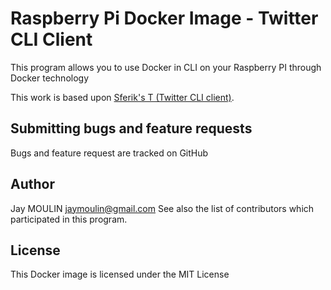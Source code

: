 Raspberry Pi Docker Image - Twitter CLI Client
=====================================

This program allows you to use Docker in CLI on your Raspberry PI through Docker technology

This work is based upon [Sferik's T (Twitter CLI client)](https://github.com/sferik/t).

Submitting bugs and feature requests
------------------------------------

Bugs and feature request are tracked on GitHub

Author
------

Jay MOULIN jaymoulin@gmail.com See also the list of contributors which participated in this program.

License
-------

This Docker image is licensed under the MIT License
